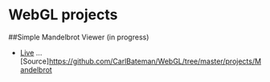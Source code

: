# WebGL projects
##Simple Mandelbrot Viewer (in progress)
- [Live](https://carlbateman.github.io/WebGL/projects/Mandelbrot/Mandelbrot.html)
...[Source]https://github.com/CarlBateman/WebGL/tree/master/projects/Mandelbrot

